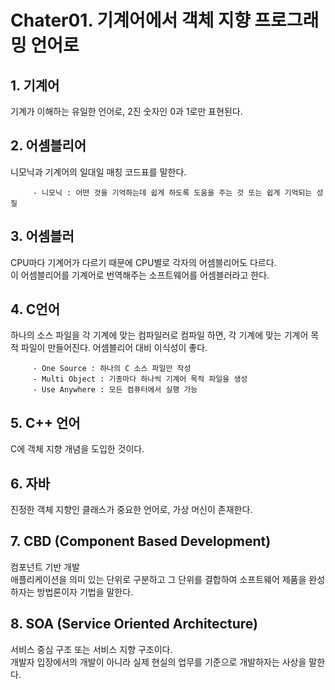 # Chater01. 기계어에서 객체 지향 프로그래밍 언어로

## 1. 기계어
기계가 이해하는 유일한 언어로, 2진 숫자인 0과 1로만 표현된다.

## 2. 어셈블리어
니모닉과 기계어의 일대일 매칭 코드표를 말한다.
```
     - 니모닉 : 어떤 것을 기억하는데 쉽게 하도록 도움을 주는 것 또는 쉽게 기억되는 성질
``` 
## 3. 어셈블러
CPU마다 기계어가 다르기 때문에 CPU별로 각자의 어셈블리어도 다르다. 
<br>이 어셈블리어를 기계어로 번역해주는 소프트웨어를 어셈블러라고 한다. 

## 4. C언어
하나의 소스 파일을 각 기계에 맞는 컴파일러로 컴파일 하면, 각 기계에 맞는 기계어 목적 파일이 만들어진다. 어셈블리어 대비 이식성이 좋다. 
```
     - One Source : 하나의 C 소스 파일만 작성
     - Multi Object : 기종마다 하나씩 기계어 목적 파일을 생성
     - Use Anywhere : 모든 컴퓨터에서 실행 가능
``` 

## 5. C++ 언어
C에 객체 지향 개념을 도입한 것이다.

## 6. 자바
진정한 객체 지향인 클래스가 중요한 언어로, 가상 머신이 존재한다. 

## 7. CBD (Component Based Development)
컴포넌트 기반 개발
<br>애플리케이션을 의미 있는 단위로 구분하고 그 단위를 결합하여 소프트웨어 제품을 완성하자는 방법론이자 기법을 말한다.

## 8. SOA (Service Oriented Architecture)
서비스 중심 구조 또는 서비스 지향 구조이다.
<br>개발자 입장에서의 개발이 아니라 실제 현실의 업무를 기준으로 개발하자는 사상을 말한다.
